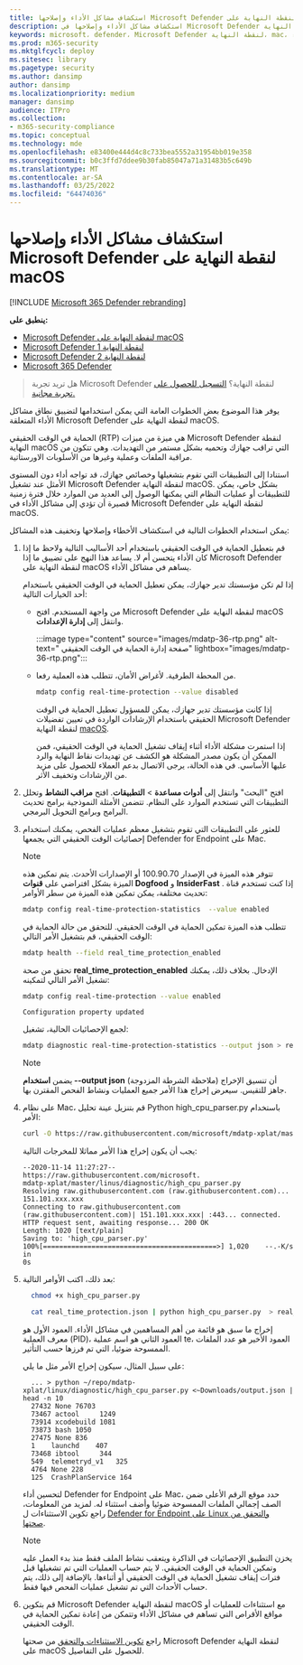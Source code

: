 ```yaml
---
title: استكشاف مشاكل الأداء وإصلاحها Microsoft Defender لنقطة النهاية على macOS
description: استكشاف مشاكل الأداء وإصلاحها في Microsoft Defender لنقطة النهاية macOS.
keywords: microsoft، defender، Microsoft Defender لنقطة النهاية، mac، أداء
ms.prod: m365-security
ms.mktglfcycl: deploy
ms.sitesec: library
ms.pagetype: security
ms.author: dansimp
author: dansimp
ms.localizationpriority: medium
manager: dansimp
audience: ITPro
ms.collection:
- m365-security-compliance
ms.topic: conceptual
ms.technology: mde
ms.openlocfilehash: e83400e444d4c8c733bea5552a31954bb019e358
ms.sourcegitcommit: b0c3ffd7ddee9b30fab85047a71a31483b5c649b
ms.translationtype: MT
ms.contentlocale: ar-SA
ms.lasthandoff: 03/25/2022
ms.locfileid: "64474036"
---
```

# <a name="troubleshoot-performance-issues-for-microsoft-defender-for-endpoint-on-macos"></a>استكشاف مشاكل الأداء وإصلاحها Microsoft Defender لنقطة النهاية على macOS

[!INCLUDE [Microsoft 365 Defender rebranding](../../includes/microsoft-defender.md)]


**ينطبق على:**

- [Microsoft Defender لنقطة النهاية على macOS](microsoft-defender-endpoint-mac.md)
- [Microsoft Defender لنقطة النهاية 1](https://go.microsoft.com/fwlink/p/?linkid=2154037)
- [Microsoft Defender لنقطة النهاية 2](https://go.microsoft.com/fwlink/p/?linkid=2154037)
- [Microsoft 365 Defender](https://go.microsoft.com/fwlink/?linkid=2118804)

> هل تريد تجربة Microsoft Defender لنقطة النهاية؟ [التسجيل للحصول على تجربة مجانية.](https://signup.microsoft.com/create-account/signup?products=7f379fee-c4f9-4278-b0a1-e4c8c2fcdf7e&ru=https://aka.ms/MDEp2OpenTrial?ocid=docs-wdatp-exposedapis-abovefoldlink)

يوفر هذا الموضوع بعض الخطوات العامة التي يمكن استخدامها لتضييق نطاق مشاكل الأداء المتعلقة Microsoft Defender لنقطة النهاية على macOS.

الحماية في الوقت الحقيقي (RTP) هي ميزة من ميزات Microsoft Defender لنقطة النهاية macOS التي تراقب جهازك وتحميه بشكل مستمر من التهديدات. وهي تتكون من مراقبة الملفات وعملية وغيرها من الأسلوبات الاورستاتية.

استنادا إلى التطبيقات التي تقوم بتشغيلها وخصائص جهازك، قد تواجه أداء دون المستوى الأمثل عند تشغيل Microsoft Defender لنقطة النهاية macOS. بشكل خاص، يمكن للتطبيقات أو عمليات النظام التي يمكنها الوصول إلى العديد من الموارد خلال فترة زمنية قصيرة أن تؤدي إلى مشاكل الأداء في Microsoft Defender لنقطة النهاية على macOS.

يمكن استخدام الخطوات التالية في استكشاف الأخطاء وإصلاحها وتخفيف هذه المشاكل:

1. قم بتعطيل الحماية في الوقت الحقيقي باستخدام أحد الأساليب التالية ولاحظ ما إذا كان الأداء يتحسن أم لا. يساعد هذا النهج على تضييق ما إذا Microsoft Defender لنقطة النهاية على macOS يساهم في مشاكل الأداء.

      إذا لم تكن مؤسستك تدير جهازك، يمكن تعطيل الحماية في الوقت الحقيقي باستخدام أحد الخيارات التالية:

    - من واجهة المستخدم. افتح Microsoft Defender لنقطة النهاية على macOS وانتقل إلى **إدارة الإعدادات**.

      :::image type="content" source="images/mdatp-36-rtp.png" alt-text=" صفحة إدارة الحماية في الوقت الحقيقي" lightbox="images/mdatp-36-rtp.png":::
      

    - من المحطة الطرفية. لأغراض الأمان، تتطلب هذه العملية رفعا.

      ```bash
      mdatp config real-time-protection --value disabled
      ```

      إذا كانت مؤسستك تدير جهازك، يمكن للمسؤول تعطيل الحماية في الوقت الحقيقي باستخدام الإرشادات الواردة في تعيين تفضيلات Microsoft Defender لنقطة النهاية [macOS](mac-preferences.md).

      إذا استمرت مشكلة الأداء أثناء إيقاف تشغيل الحماية في الوقت الحقيقي، فمن الممكن أن يكون مصدر المشكلة هو الكشف عن تهديدات نقاط النهاية والرد عليها الأساسي. في هذه الحالة، يرجى الاتصال بدعم العملاء للحصول على مزيد من الإرشادات وتخفيف الأثر.

2. افتح "البحث" وانتقل إلى **أدوات مساعدة** \> **التطبيقات**. افتح **مراقب النشاط** وتحلل التطبيقات التي تستخدم الموارد على النظام. تتضمن الأمثلة النموذجية برامج تحديث البرامج وبرامج التحويل البرمجي.

3. للعثور على التطبيقات التي تقوم بتشغيل معظم عمليات الفحص، يمكنك استخدام إحصائيات الوقت الحقيقي التي يجمعها Defender for Endpoint على Mac.

      > [!NOTE]
      > تتوفر هذه الميزة في الإصدار 100.90.70 أو الإصدارات الأحدث.
      يتم تمكين هذه الميزة بشكل افتراضي على **قنوات Dogfood** و **InsiderFast** . إذا كنت تستخدم قناة تحديث مختلفة، يمكن تمكين هذه الميزة من سطر الأوامر:

      ```bash
      mdatp config real-time-protection-statistics  --value enabled
      ```

      تتطلب هذه الميزة تمكين الحماية في الوقت الحقيقي. للتحقق من حالة الحماية في الوقت الحقيقي، قم بتشغيل الأمر التالي:

      ```bash
      mdatp health --field real_time_protection_enabled
      ```

    تحقق من صحة **real_time_protection_enabled** الإدخال. بخلاف ذلك، يمكنك تشغيل الأمر التالي لتمكينه:

      ```bash
      mdatp config real-time-protection --value enabled
      ```

      ```output
      Configuration property updated
      ```

      لجمع الإحصائيات الحالية، تشغيل:

      ```bash
      mdatp diagnostic real-time-protection-statistics --output json > real_time_protection.json
      ```

      > [!NOTE]
      > يضمن **استخدام --output json** (ملاحظة الشرطة المزدوجة) أن تنسيق الإخراج جاهز للتقيس.
      سيعرض إخراج هذا الأمر جميع العمليات ونشاط الفحص المقترن بها.

4. على نظام Mac، قم بتنزيل عينة تحليل Python high_cpu_parser.py باستخدام الأمر:

    ```bash
    curl -O https://raw.githubusercontent.com/microsoft/mdatp-xplat/master/linux/diagnostic/high_cpu_parser.py
    ```

    يجب أن يكون إخراج هذا الأمر مماثلا للمخرجات التالية:

    ```Output
    --2020-11-14 11:27:27-- https://raw.githubusercontent.com/microsoft.
    mdatp-xplat/master/linus/diagnostic/high_cpu_parser.py
    Resolving raw.githubusercontent.com (raw.githubusercontent.com)... 151.101.xxx.xxx
    Connecting to raw.githubusercontent.com (raw.githubusercontent.com)| 151.101.xxx.xxx| :443... connected.
    HTTP request sent, awaiting response... 200 OK
    Length: 1020 [text/plain]
    Saving to: 'high_cpu_parser.py'
    100%[===========================================>] 1,020    --.-K/s   in
    0s
    ```

5. بعد ذلك، اكتب الأوامر التالية:

      ```bash
        chmod +x high_cpu_parser.py
      ```

      ```bash
        cat real_time_protection.json | python high_cpu_parser.py  > real_time_protection.log
      ```

      إخراج ما سبق هو قائمة من أهم المساهمين في مشاكل الأداء. العمود الأول هو معرف العملية (PID)، العمود الثاني هو اسم عملية te، العمود الأخير هو عدد الملفات الممسوحة ضوئيا، التي تم فرزها حسب التأثير.

      على سبيل المثال، سيكون إخراج الأمر مثل ما يلي:

      ```output
        ... > python ~/repo/mdatp-xplat/linux/diagnostic/high_cpu_parser.py <~Downloads/output.json | head -n 10
        27432 None 76703
        73467 actool     1249
        73914 xcodebuild 1081
        73873 bash 1050
        27475 None 836
        1    launchd    407
        73468 ibtool     344
        549  telemetryd_v1   325
        4764 None 228
        125  CrashPlanService 164
      ```

      لتحسين أداء Defender for Endpoint على Mac، حدد موقع الرقم الأعلى ضمن الصف إجمالي الملفات الممسوحة ضوئيا وأضف استثناء له. لمزيد من المعلومات، راجع تكوين الاستثناءات ل [Defender for Endpoint على Linux والتحقق من صحتها](linux-exclusions.md).

      > [!NOTE]
      > يخزن التطبيق الإحصائيات في الذاكرة ويتعقب نشاط الملف فقط منذ بدء العمل عليه وتمكين الحماية في الوقت الحقيقي. لا يتم حساب العمليات التي تم تشغيلها قبل فترات إيقاف تشغيل الحماية في الوقت الحقيقي أو أثناءها. بالإضافة إلى ذلك، يتم حساب الأحداث التي تم تشغيل عمليات الفحص فيها فقط.
      >
6. قم بتكوين Microsoft Defender لنقطة النهاية macOS مع استثناءات للعمليات أو مواقع الأقراص التي تساهم في مشاكل الأداء وتتمكن من إعادة تمكين الحماية في الوقت الحقيقي.

     راجع [تكوين الاستثناءات والتحقق](mac-exclusions.md) من صحتها Microsoft Defender لنقطة النهاية على macOS للحصول على التفاصيل.
